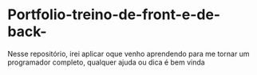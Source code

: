 # Portfolio-treino-de-front-e-de-back-
Nesse repositório, irei aplicar oque venho aprendendo para me tornar um programador completo, qualquer ajuda ou dica é bem vinda 
